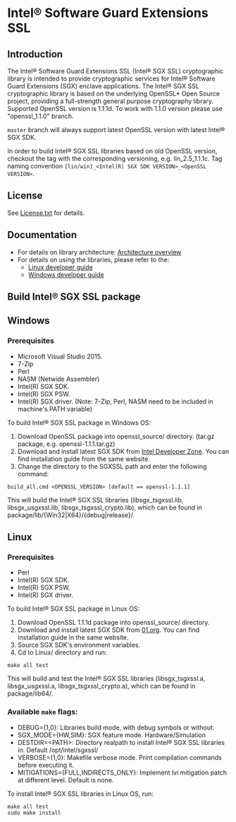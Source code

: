 Intel® Software Guard Extensions SSL
================================================

Introduction
------------
The Intel® Software Guard Extensions SSL (Intel® SGX SSL) cryptographic library is intended to provide cryptographic services for Intel® Software Guard Extensions (SGX) enclave applications.
The Intel® SGX SSL cryptographic library is based on the underlying OpenSSL* Open Source project, providing a full-strength general purpose cryptography library.
Supported OpenSSL version is 1.1.1d. To work with 1.1.0 version please use "openssl_1.1.0" branch.

``master`` branch will always support latest OpenSSL version with latest Intel® SGX SDK.

In order to build Intel® SGX SSL libraries based on old OpenSSL version, checkout the tag with the corresponding versioning, e.g. lin_2.5_1.1.1c. Tag naming convention ``[lin/win]_<Intel(R) SGX SDK VERSION>_<OpenSSL VERSION>``.


License
-------
See [License.txt](License.txt) for details.

Documentation
-------
- For details on library architecture: [Architecture overview](Intel(R)%20Software%20Guard%20Extensions%20SSL%20Library%20Architecture.pdf)
- For details on using the libraries, please refer to the:
  * [Linux developer guide](Linux/package/docs/Intel(R)%20Software%20Guard%20Extensions%20SSL%20Library%20Linux%20Developer%20Guide.pdf)
  * [Windows developer guide](Windows/package/docs/Intel(R)%20Software%20Guard%20Extensions%20SSL%20Library%20Windows%20Developer%20Guide.pdf)


Build Intel® SGX SSL package
----------------------------
Windows
----------------------------
### Prerequisites
- Microsoft Visual Studio 2015.
- 7-Zip
- Perl
- NASM (Netwide Assembler)
- Intel(R) SGX SDK.
- Intel(R) SGX PSW.
- Intel(R) SGX driver.
(Note: 7-Zip, Perl, NASM need to be included in machine's PATH variable)

To build Intel® SGX SSL package in Windows OS:
1. Download OpenSSL package into openssl_source/ directory. (tar.gz package, e.g. openssl-1.1.1.tar.gz)
2. Download and install latest SGX SDK from [Intel Developer Zone](https://software.intel.com/en-us/sgx-sdk/download). You can find installation guide from the same website.
3. Change the directory to the SGXSSL path and enter the following command:
```
build_all.cmd <OPENSSL_VERSION> [default == openssl-1.1.1]
```
This will build the Intel® SGX SSL libraries (libsgx_tsgxssl.lib, libsgx_usgxssl.lib, libsgx_tsgxssl_crypto.lib), which can be found in package/lib/{Win32|X64}/{debug|release}/.

Linux
----------------------------
### Prerequisites
- Perl
- Intel(R) SGX SDK.
- Intel(R) SGX PSW.
- Intel(R) SGX driver.

To build Intel® SGX SSL package in Linux OS:
1. Download OpenSSL 1.1.1d package into openssl_source/ directory. 
2. Download and install latest SGX SDK from [01.org](https://01.org/intel-software-guard-extensions/downloads). You can find installation guide in the same website.
3. Source SGX SDK's environment variables.
4. Cd to Linux/ directory and run:
```
make all test
```
This will build and test the Intel® SGX SSL libraries (libsgx_tsgxssl.a, libsgx_usgxssl.a, libsgx_tsgxssl_crypto.a), which can be found in package/lib64/.

### Available `make` flags:
- DEBUG={1,0}: Libraries build mode, with debug symbols or without.
- SGX_MODE={HW,SIM}: SGX feature mode. Hardware/Simulation
- DESTDIR=\<PATH\>: Directory realpath to install Intel® SGX SSL libraries in. Default /opt/intel/sgxssl/
- VERBOSE={1,0}: Makefile verbose mode. Print compilation commands before executing it.
- MITIGATIONS={FULL,INDIRECTS_ONLY}: Implement lvi mitigation patch at different level. Default is none.

To install Intel® SGX SSL libraries in Linux OS, run:
```
make all test
sudo make install
```


